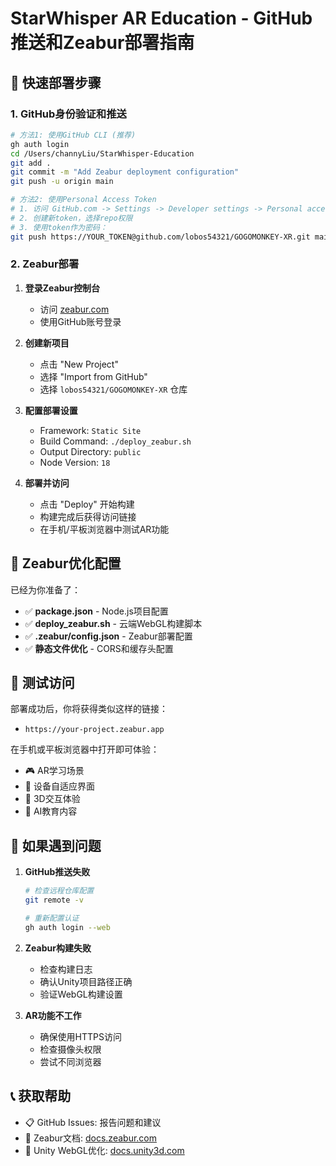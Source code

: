 # StarWhisper AR Education - GitHub推送和Zeabur部署指南

## 🚀 快速部署步骤

### 1. GitHub身份验证和推送

```bash
# 方法1: 使用GitHub CLI (推荐)
gh auth login
cd /Users/channyLiu/StarWhisper-Education
git add .
git commit -m "Add Zeabur deployment configuration"
git push -u origin main
```

```bash
# 方法2: 使用Personal Access Token
# 1. 访问 GitHub.com -> Settings -> Developer settings -> Personal access tokens
# 2. 创建新token，选择repo权限
# 3. 使用token作为密码：
git push https://YOUR_TOKEN@github.com/lobos54321/GOGOMONKEY-XR.git main
```

### 2. Zeabur部署

1. **登录Zeabur控制台**
   - 访问 [zeabur.com](https://zeabur.com)
   - 使用GitHub账号登录

2. **创建新项目**
   - 点击 "New Project"
   - 选择 "Import from GitHub"
   - 选择 `lobos54321/GOGOMONKEY-XR` 仓库

3. **配置部署设置**
   - Framework: `Static Site`
   - Build Command: `./deploy_zeabur.sh`
   - Output Directory: `public`
   - Node Version: `18`

4. **部署并访问**
   - 点击 "Deploy" 开始构建
   - 构建完成后获得访问链接
   - 在手机/平板浏览器中测试AR功能

## 🎯 Zeabur优化配置

已经为你准备了：
- ✅ **package.json** - Node.js项目配置
- ✅ **deploy_zeabur.sh** - 云端WebGL构建脚本
- ✅ **.zeabur/config.json** - Zeabur部署配置
- ✅ **静态文件优化** - CORS和缓存头配置

## 📱 测试访问

部署成功后，你将获得类似这样的链接：
- `https://your-project.zeabur.app`

在手机或平板浏览器中打开即可体验：
- 🎮 AR学习场景
- 📱 设备自适应界面
- 🎨 3D交互体验
- 🤖 AI教育内容

## 🔧 如果遇到问题

1. **GitHub推送失败**
   ```bash
   # 检查远程仓库配置
   git remote -v

   # 重新配置认证
   gh auth login --web
   ```

2. **Zeabur构建失败**
   - 检查构建日志
   - 确认Unity项目路径正确
   - 验证WebGL构建设置

3. **AR功能不工作**
   - 确保使用HTTPS访问
   - 检查摄像头权限
   - 尝试不同浏览器

## 📞 获取帮助

- 📋 GitHub Issues: 报告问题和建议
- 💬 Zeabur文档: [docs.zeabur.com](https://docs.zeabur.com)
- 🎯 Unity WebGL优化: [docs.unity3d.com](https://docs.unity3d.com)